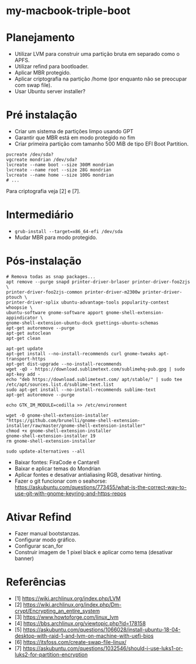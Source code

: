 # my-macbook-triple-boot

# Planejamento

- Utilizar LVM para construir uma partição bruta em separado como o APFS.
- Utilizar refind para bootloader.
- Aplicar MBR protegido.
- Aplicar criptografia na partição /home (por enquanto não se preocupar com
swap file).
- Usar Ubuntu server installer?

# Pré instalação

- Criar um sistema de partições limpo usando GPT
- Garantir que MBR está em modo protegido no fim
- Criar primeira partição com tamanho 500 MiB de tipo EFI Boot Partition.

```shell
pvcreate /dev/sda?
vgcreate mondrian /dev/sda?
lvcreate --name boot --size 300M mondrian
lvcreate --name root --size 28G mondrian
lvcreate --name home --size 100G mondrian
# ...
```

Para criptografia veja [2] e [7].

# Intermediário

- `grub-install --target=x86_64-efi /dev/sda`
- Mudar MBR para modo protegido.


# Pós-instalação

```shell
# Remova todas as snap packages...
apt remove --purge snapd printer-driver-brlaser printer-driver-foo2zjs \
printer-driver-foo2zjs-common printer-driver-m2300w printer-driver-ptouch \
printer-driver-splix ubuntu-advantage-tools popularity-contest whoopsie \
ubuntu-software gnome-software apport gnome-shell-extension-appindicator \
gnome-shell-extension-ubuntu-dock gsettings-ubuntu-schemas
apt-get autoremove --purge
apt-get autoclean
apt-get clean

apt-get update
apt-get install --no-install-recommends curl gnome-tweaks apt-transport-https
apt-get dist-upgrade --no-install-recommends
wget -qO - https://download.sublimetext.com/sublimehq-pub.gpg | sudo apt-key add -
echo "deb https://download.sublimetext.com/ apt/stable/" | sudo tee /etc/apt/sources.list.d/sublime-text.list
sudo apt-get install --no-install-recommends sublime-text
apt-get autoremove --purge
```

```shell
echo GTK_IM_MODULE=cedilla >> /etc/environment
```

```shell
wget -O gnome-shell-extension-installer "https://github.com/brunelli/gnome-shell-extension-installer/raw/master/gnome-shell-extension-installer"
chmod +x gnome-shell-extension-installer
gnome-shell-extension-installer 19
rm gnome-shell-extension-installer
```

```shell
sudo update-alternatives --all
```

- Baixar fontes: FiraCode e Cantarell
- Baixar e aplicar temas do Mondrian
- Aplicar fontes e desativar antialiasing RGB, desativar hinting.
- Fazer o git funcionar com o seahorse: https://askubuntu.com/questions/773455/what-is-the-correct-way-to-use-git-with-gnome-keyring-and-https-repos

# Ativar Refind

- Fazer manual bootstanzas.
- Configurar modo gráfico.
- Configurar scan_for
- Construir imagem de 1 pixel black e aplicar como tema (desativar banner)

# Referências

- [1] https://wiki.archlinux.org/index.php/LVM
- [2] https://wiki.archlinux.org/index.php/Dm-crypt/Encrypting_an_entire_system
- [3] https://www.howtoforge.com/linux_lvm
- [4] https://bbs.archlinux.org/viewtopic.php?id=178158
- [5] https://askubuntu.com/questions/1066028/install-ubuntu-18-04-desktop-with-raid-1-and-lvm-on-machine-with-uefi-bios
- [6] https://itsfoss.com/create-swap-file-linux/
- [7] https://askubuntu.com/questions/1032546/should-i-use-luks1-or-luks2-for-partition-encryption
